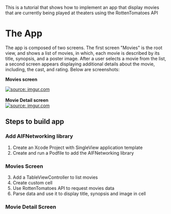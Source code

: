 This is a tutorial that shows how to implement an app that display movies that are currently being played at theaters using the RottenTomatoes API

# The App
The app is composed of two screens. The first screen "Movies" is the root view, and shows a list of movies, in which, each movie is described by its title, synopsis, and a poster image. After a user selects a movie from the list, a second screen appears displaying additional details about the movie, including, the cast, and rating. 
Below are screenshots:

**Movies screen**
<br/>  

<a href="http://imgur.com/4Hw8FCA"><img src="http://i.imgur.com/4Hw8FCA.png" title="source: imgur.com" /></a>
<br/>  
**Movie Detail screen**
<br/>
<a href="http://imgur.com/2gkxCHk"><img src="http://i.imgur.com/2gkxCHk.png" title="source: imgur.com" /></a>
<br/>
## Steps to build app
### Add AIFNetworking library 
1. Create an Xcode Project with SingleView application template
2. Create and run a Podfile to add the  AIFNetworking library
### Movies Screen
3. Add a TableViewController to list movies
4. Create custom cell 
5. Use RottenTomatoes API to request movies data
6. Parse data and use it to display title, synopsis and image in cell
### Movie Detail Screen 




